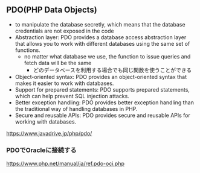 ## PDO(PHP Data Objects)

- to manipulate the database secretly, which means that the database credentials are not exposed in the code
- Abstraction layer: PDO provides a database access abstraction layer that allows you to work with different databases using the same set of functions.
    - no matter what database we use, the function to issue queries and fetch data will be the same
        - どのデータベースを利用する場合でも同じ関数を使うことができる
- Object-oriented syntax: PDO provides an object-oriented syntax that makes it easier to work with databases.
- Support for prepared statements: PDO supports prepared statements, which can help prevent SQL injection attacks.
- Better exception handling: PDO provides better exception handling than the traditional way of handling databases in PHP.
- Secure and reusable APIs: PDO provides secure and reusable APIs for working with databases.

https://www.javadrive.jp/php/pdo/

### PDOでOracleに接続する

https://www.php.net/manual/ja/ref.pdo-oci.php